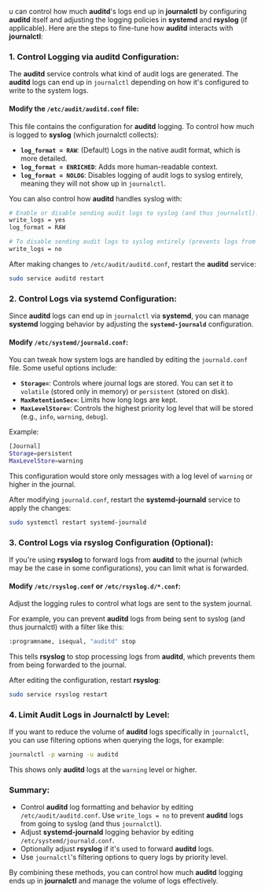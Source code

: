 
u can control how much **auditd**'s logs end up in **journalctl** by configuring **auditd** itself and adjusting the logging policies in **systemd** and **rsyslog** (if applicable). Here are the steps to fine-tune how **auditd** interacts with **journalctl**:

### 1. **Control Logging via auditd Configuration:**

The **auditd** service controls what kind of audit logs are generated. The **auditd** logs can end up in `journalctl` depending on how it's configured to write to the system logs.

#### Modify the `/etc/audit/auditd.conf` file:
This file contains the configuration for **auditd** logging. To control how much is logged to **syslog** (which journalctl collects):

- **`log_format = RAW`**: (Default) Logs in the native audit format, which is more detailed.
- **`log_format = ENRICHED`**: Adds more human-readable context.
- **`log_format = NOLOG`**: Disables logging of audit logs to syslog entirely, meaning they will not show up in `journalctl`.

You can also control how **auditd** handles syslog with:

```bash
# Enable or disable sending audit logs to syslog (and thus journalctl).
write_logs = yes
log_format = RAW

# To disable sending audit logs to syslog entirely (prevents logs from showing up in journalctl):
write_logs = no
```

After making changes to `/etc/audit/auditd.conf`, restart the **auditd** service:

```bash
sudo service auditd restart
```

### 2. **Control Logs via systemd Configuration:**

Since **auditd** logs can end up in `journalctl` via **systemd**, you can manage **systemd** logging behavior by adjusting the **`systemd-journald`** configuration.

#### Modify `/etc/systemd/journald.conf`:
You can tweak how system logs are handled by editing the `journald.conf` file. Some useful options include:

- **`Storage=`**: Controls where journal logs are stored. You can set it to `volatile` (stored only in memory) or `persistent` (stored on disk).
- **`MaxRetentionSec=`**: Limits how long logs are kept.
- **`MaxLevelStore=`**: Controls the highest priority log level that will be stored (e.g., `info`, `warning`, `debug`).

Example:

```bash
[Journal]
Storage=persistent
MaxLevelStore=warning
```

This configuration would store only messages with a log level of `warning` or higher in the journal.

After modifying `journald.conf`, restart the **systemd-journald** service to apply the changes:

```bash
sudo systemctl restart systemd-journald
```

### 3. **Control Logs via rsyslog Configuration (Optional)**:

If you're using **rsyslog** to forward logs from **auditd** to the journal (which may be the case in some configurations), you can limit what is forwarded.

#### Modify `/etc/rsyslog.conf` or `/etc/rsyslog.d/*.conf`:
Adjust the logging rules to control what logs are sent to the system journal.

For example, you can prevent **auditd** logs from being sent to syslog (and thus journalctl) with a filter like this:

```bash
:programname, isequal, "auditd" stop
```

This tells **rsyslog** to stop processing logs from **auditd**, which prevents them from being forwarded to the journal.

After editing the configuration, restart **rsyslog**:

```bash
sudo service rsyslog restart
```

### 4. **Limit Audit Logs in Journalctl by Level:**

If you want to reduce the volume of **auditd** logs specifically in `journalctl`, you can use filtering options when querying the logs, for example:

```bash
journalctl -p warning -u auditd
```

This shows only **auditd** logs at the `warning` level or higher.

### Summary:
- Control **auditd** log formatting and behavior by editing `/etc/audit/auditd.conf`. Use `write_logs = no` to prevent **auditd** logs from going to syslog (and thus `journalctl`).
- Adjust **systemd-journald** logging behavior by editing `/etc/systemd/journald.conf`.
- Optionally adjust **rsyslog** if it's used to forward **auditd** logs.
- Use `journalctl`'s filtering options to query logs by priority level.

By combining these methods, you can control how much **auditd** logging ends up in **journalctl** and manage the volume of logs effectively.
